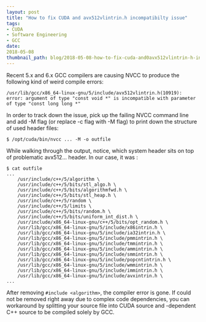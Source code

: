 ```yaml
---
layout: post
title: "How to fix CUDA and avx512vlintrin.h incompatibilty issue"
tags:
- CUDA
- Software Engineering
- GCC
date:
2018-05-08
thumbnail_path: blog/2018-05-08-how-to-fix-cuda-and0avx512vlintrin-h-incompatibilty-issue/gcc.png
---
```


Recent 5.x and 6.x GCC compilers are causing NVCC to produce the following kind of weird compile errors:

```
/usr/lib/gcc/x86_64-linux-gnu/5/include/avx512vlintrin.h(10919): error: argument of type "const void *" is incompatible with parameter of type "const long long *"
```

In order to track down the issue, pick up the failing NVCC command line and add -M flag (or replace -c flag with -M flag) to print down the structure of used header files:

```
$ /opt/cuda/bin/nvcc ... -M -o outfile
```

While walking through the output, notice, which system header sits on top of problematic avx512... header. In our case, it was <algorithm>:

```
$ cat outfile
...
    /usr/include/c++/5/algorithm \
    /usr/include/c++/5/bits/stl_algo.h \
    /usr/include/c++/5/bits/algorithmfwd.h \
    /usr/include/c++/5/bits/stl_heap.h \
    /usr/include/c++/5/random \
    /usr/include/c++/5/limits \
    /usr/include/c++/5/bits/random.h \
    /usr/include/c++/5/bits/uniform_int_dist.h \
    /usr/include/x86_64-linux-gnu/c++/5/bits/opt_random.h \
    /usr/lib/gcc/x86_64-linux-gnu/5/include/x86intrin.h \
    /usr/lib/gcc/x86_64-linux-gnu/5/include/ia32intrin.h \
    /usr/lib/gcc/x86_64-linux-gnu/5/include/pmmintrin.h \
    /usr/lib/gcc/x86_64-linux-gnu/5/include/tmmintrin.h \
    /usr/lib/gcc/x86_64-linux-gnu/5/include/ammintrin.h \
    /usr/lib/gcc/x86_64-linux-gnu/5/include/smmintrin.h \
    /usr/lib/gcc/x86_64-linux-gnu/5/include/popcntintrin.h \
    /usr/lib/gcc/x86_64-linux-gnu/5/include/wmmintrin.h \
    /usr/lib/gcc/x86_64-linux-gnu/5/include/immintrin.h \
    /usr/lib/gcc/x86_64-linux-gnu/5/include/avxintrin.h \
...
```

After removing `#include <algorithm>`, the compiler error is gone. If <algorithm> could not be removed right away due to complex code dependencies, you can workaround by splitting your source file into CUDA source and <algorithm>-dependent C++ source to be compiled solely by GCC.
